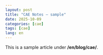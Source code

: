 ```yaml
---
layout: post
title: "CAE Notes — sample"
date: 2025-10-09
categories: [cae]
tags: [cae]
lang: en
---
```


This is a sample article under **/en/blog/cae/**.
